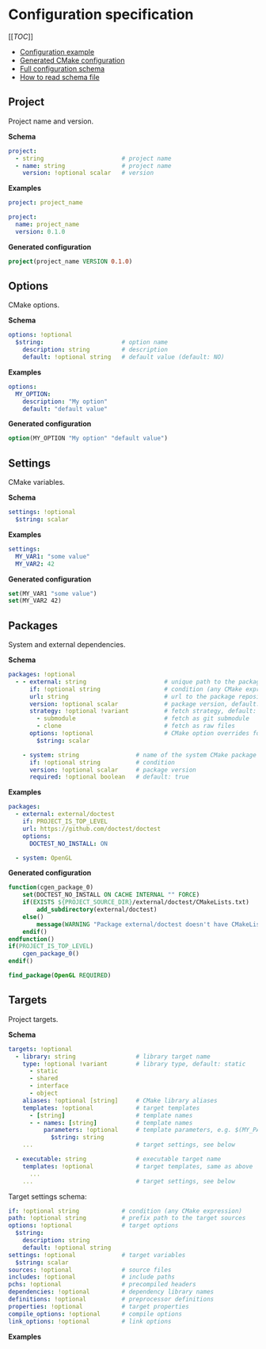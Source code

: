 # Configuration specification

[[_TOC_]]

- [Configuration example](../.cgen.yml)
- [Generated CMake configuration](../CMakeLists.txt)
- [Full configuration schema](../src/libcgen/cgen.schema.yml.in)
- [How to read schema file](https://gitlab.com/madyanov/miroir/-/blob/master/README.md#schema-specification)

## Project

Project name and version.

**Schema**

```yml
project:
  - string                      # project name
  - name: string                # project name
    version: !optional scalar   # version
```

**Examples**

```yml
project: project_name
```

```yml
project:
  name: project_name
  version: 0.1.0
```

**Generated configuration**

```cmake
project(project_name VERSION 0.1.0)
```

## Options

CMake options.

**Schema**

```yml
options: !optional
  $string:                      # option name
    description: string         # description
    default: !optional string   # default value (default: NO)
```

**Examples**

```yml
options:
  MY_OPTION:
    description: "My option"
    default: "default value"
```

**Generated configuration**

```cmake
option(MY_OPTION "My option" "default value")
```

## Settings

CMake variables.

**Schema**

```yml
settings: !optional
  $string: scalar
```

**Examples**

```yml
settings:
  MY_VAR1: "some value"
  MY_VAR2: 42
```

**Generated configuration**

```cmake
set(MY_VAR1 "some value")
set(MY_VAR2 42)
```

## Packages

System and external dependencies.

**Schema**

```yml
packages: !optional
  - - external: string                      # unique path to the package
      if: !optional string                  # condition (any CMake expression)
      url: string                           # url to the package repository
      version: !optional scalar             # package version, default: HEAD
      strategy: !optional !variant          # fetch strategy, default: submodule
        - submodule                         # fetch as git submodule
        - clone                             # fetch as raw files
      options: !optional                    # CMake option overrides for the package
        $string: scalar

    - system: string                # name of the system CMake package
      if: !optional string          # condition
      version: !optional scalar     # package version
      required: !optional boolean   # default: true
```

**Examples**

```yml
packages:
  - external: external/doctest
    if: PROJECT_IS_TOP_LEVEL
    url: https://github.com/doctest/doctest
    options:
      DOCTEST_NO_INSTALL: ON

  - system: OpenGL
```

**Generated configuration**

```cmake
function(cgen_package_0)
    set(DOCTEST_NO_INSTALL ON CACHE INTERNAL "" FORCE)
    if(EXISTS ${PROJECT_SOURCE_DIR}/external/doctest/CMakeLists.txt)
        add_subdirectory(external/doctest)
    else()
        message(WARNING "Package external/doctest doesn't have CMakeLists.txt")
    endif()
endfunction()
if(PROJECT_IS_TOP_LEVEL)
    cgen_package_0()
endif()

find_package(OpenGL REQUIRED)
```

## Targets

Project targets.

**Schema**

```yml
targets: !optional
  - library: string                 # library target name
    type: !optional !variant        # library type, default: static
      - static
      - shared
      - interface
      - object
    aliases: !optional [string]     # CMake library aliases
    templates: !optional            # target templates
      - [string]                    # template names
      - - names: [string]           # template names
          parameters: !optional     # template parameters, e.g. $(MY_PARAMETER)
            $string: string
    ...                             # target settings, see below

  - executable: string              # executable target name
    templates: !optional            # target templates, same as above
      ...
    ...                             # target settings, see below
```

Target settings schema:

```yml
if: !optional string            # condition (any CMake expression)
path: !optional string          # prefix path to the target sources
options: !optional              # target options
  $string:
    description: string
    default: !optional string
settings: !optional             # target variables
  $string: scalar
sources: !optional              # source files
includes: !optional             # include paths
pchs: !optional                 # precompiled headers
dependencies: !optional         # dependency library names
definitions: !optional          # preprocessor definitions
properties: !optional           # target properties
compile_options: !optional      # compile options
link_options: !optional         # link options
```

**Examples**

```yml

```

